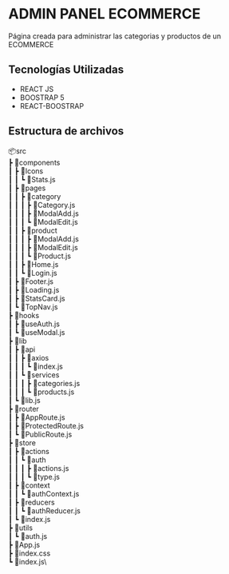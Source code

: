 # ADMIN PANEL ECOMMERCE
Página creada para administrar las categorias y productos de un ECOMMERCE
## Tecnologías Utilizadas 

 -  REACT JS
 -  BOOSTRAP 5
 -  REACT-BOOSTRAP

## Estructura de archivos

📦src\
 ┣ 📂components\
 ┃ ┣ 📂Icons\
 ┃ ┃ ┗ 📜Stats.js\
 ┃ ┣ 📂pages\
 ┃ ┃ ┣ 📂category\
 ┃ ┃ ┃ ┣ 📜Category.js\
 ┃ ┃ ┃ ┣ 📜ModalAdd.js\
 ┃ ┃ ┃ ┗ 📜ModalEdit.js\
 ┃ ┃ ┣ 📂product\
 ┃ ┃ ┃ ┣ 📜ModalAdd.js\
 ┃ ┃ ┃ ┣ 📜ModalEdit.js\
 ┃ ┃ ┃ ┗ 📜Product.js\
 ┃ ┃ ┣ 📜Home.js\
 ┃ ┃ ┗ 📜Login.js\
 ┃ ┣ 📜Footer.js\
 ┃ ┣ 📜Loading.js\
 ┃ ┣ 📜StatsCard.js\
 ┃ ┗ 📜TopNav.js\
 ┣ 📂hooks\
 ┃ ┣ 📜useAuth.js\
 ┃ ┗ 📜useModal.js\
 ┣ 📂lib\
 ┃ ┣ 📂api\
 ┃ ┃ ┣ 📂axios\
 ┃ ┃ ┃ ┗ 📜index.js\
 ┃ ┃ ┗ 📂services\
 ┃ ┃ ┃ ┣ 📜categories.js\
 ┃ ┃ ┃ ┗ 📜products.js\
 ┃ ┗ 📜lib.js\
 ┣ 📂router\
 ┃ ┣ 📜AppRoute.js\
 ┃ ┣ 📜ProtectedRoute.js\
 ┃ ┗ 📜PublicRoute.js\
 ┣ 📂store\
 ┃ ┣ 📂actions\
 ┃ ┃ ┗ 📂auth\
 ┃ ┃ ┃ ┣ 📜actions.js\
 ┃ ┃ ┃ ┗ 📜type.js\
 ┃ ┣ 📂context\
 ┃ ┃ ┗ 📜authContext.js\
 ┃ ┣ 📂reducers\
 ┃ ┃ ┗ 📜authReducer.js\
 ┃ ┗ 📜index.js\
 ┣ 📂utils\
 ┃ ┗ 📜auth.js\
 ┣ 📜App.js\
 ┣ 📜index.css\
 ┗ 📜index.js\


